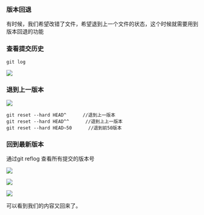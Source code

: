 ### 版本回退

有时候，我们希望改错了文件，希望退到上一个文件的状态，这个时候就需要用到版本回退的功能

### 查看提交历史

```
git log
```

![](https://tva1.sinaimg.cn/large/006tNbRwly1ga5tmgr2wgj31z40hygpp.jpg)



### 退到上一版本

![](https://tva1.sinaimg.cn/large/006tNbRwly1ga5to0nj25j31xe0f6ae5.jpg)

```
git reset --hard HEAD^      //退到上一版本
git reset --hard HEAD^^      //退到上上一版本
git reset --hard HEAD~50      //退到前50版本
```

### 回到最新版本

通过git reflog 查看所有提交的版本号

![](https://tva1.sinaimg.cn/large/006tNbRwly1ga5tsdd9dmj31xa044q3x.jpg)

![](https://tva1.sinaimg.cn/large/006tNbRwly1ga5tspo74cj31z4080gnp.jpg)

![](https://tva1.sinaimg.cn/large/006tNbRwly1ga5tv0htvnj31xo0gowii.jpg)

可以看到我们的内容又回来了。

